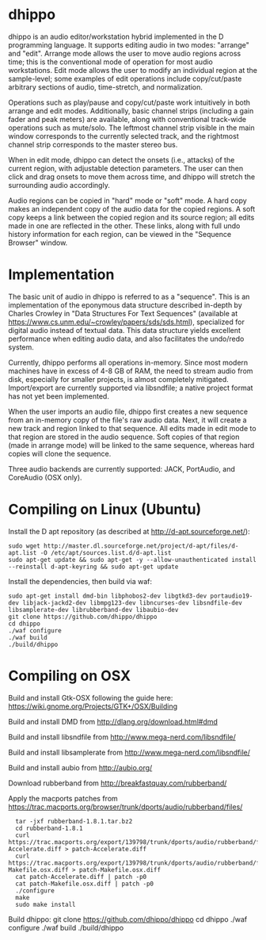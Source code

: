# dhippo
dhippo is an audio editor/workstation hybrid implemented in the D programming language.
It supports editing audio in two modes: "arrange" and "edit". Arrange mode allows the user to move audio regions across time; this is the conventional mode of operation for most audio workstations. Edit mode allows the user to modify an individual region at the sample-level; some examples of edit operations include copy/cut/paste arbitrary sections of audio, time-stretch, and normalization.

Operations such as play/pause and copy/cut/paste work intuitively in both arrange and edit modes. Additionally, basic channel strips (including a gain fader and peak meters) are available, along with conventional track-wide operations such as mute/solo. The leftmost channel strip visible in the main window corresponds to the currently selected track, and the rightmost channel strip corresponds to the master stereo bus.

When in edit mode, dhippo can detect the onsets (i.e., attacks) of the current region, with adjustable detection parameters. The user can then click and drag onsets to move them across time, and dhippo will stretch the surrounding audio accordingly.

Audio regions can be copied in "hard" mode or "soft" mode. A hard copy makes an independent copy of the audio data for the copied regions. A soft copy keeps a link between the copied region and its source region; all edits made in one are reflected in the other. These links, along with full undo history information for each region, can be viewed in the "Sequence Browser" window.

# Implementation
The basic unit of audio in dhippo is referred to as a "sequence". This is an implementation of the eponymous data structure described in-depth by Charles Crowley in "Data Structures For Text Sequences" (available at https://www.cs.unm.edu/~crowley/papers/sds/sds.html), specialized for digital audio instead of textual data. This data structure yields excellent performance when editing audio data, and also facilitates the undo/redo system.

Currently, dhippo performs all operations in-memory. Since most modern machines have in excess of 4-8 GB of RAM, the need to stream audio from disk, especially for smaller projects, is almost completely mitigated. Import/export are currently supported via libsndfile; a native project format has not yet been implemented.

When the user imports an audio file, dhippo first creates a new sequence from an in-memory copy of the file's raw audio data. Next, it will create a new track and region linked to that sequence. All edits made in edit mode to that region are stored in the audio sequence. Soft copies of that region (made in arrange mode) will be linked to the same sequence, whereas hard copies will clone the sequence.

Three audio backends are currently supported: JACK, PortAudio, and CoreAudio (OSX only).

# Compiling on Linux (Ubuntu)

Install the D apt repository (as described at http://d-apt.sourceforge.net/):

    sudo wget http://master.dl.sourceforge.net/project/d-apt/files/d-apt.list -O /etc/apt/sources.list.d/d-apt.list
    sudo apt-get update && sudo apt-get -y --allow-unauthenticated install --reinstall d-apt-keyring && sudo apt-get update

Install the dependencies, then build via waf:

    sudo apt-get install dmd-bin libphobos2-dev libgtkd3-dev portaudio19-dev libjack-jackd2-dev libmpg123-dev libncurses-dev libsndfile-dev libsamplerate-dev librubberband-dev libaubio-dev
    git clone https://github.com/dhippo/dhippo
    cd dhippo
    ./waf configure
    ./waf build
    ./build/dhippo

# Compiling on OSX

Build and install Gtk-OSX following the guide here: https://wiki.gnome.org/Projects/GTK+/OSX/Building

Build and install DMD from http://dlang.org/download.html#dmd

Build and install libsndfile from http://www.mega-nerd.com/libsndfile/

Build and install libsamplerate from http://www.mega-nerd.com/libsndfile/

Build and install aubio from http://aubio.org/

Download rubberband from http://breakfastquay.com/rubberband/

Apply the macports patches from https://trac.macports.org/browser/trunk/dports/audio/rubberband/files/

      tar -jxf rubberband-1.8.1.tar.bz2
      cd rubberband-1.8.1
      curl https://trac.macports.org/export/139798/trunk/dports/audio/rubberband/files/patch-Accelerate.diff > patch-Accelerate.diff
      curl https://trac.macports.org/export/139798/trunk/dports/audio/rubberband/files/patch-Makefile.osx.diff > patch-Makefile.osx.diff
      cat patch-Accelerate.diff | patch -p0
      cat patch-Makefile.osx.diff | patch -p0
      ./configure
      make
      sudo make install

Build dhippo:
    git clone https://github.com/dhippo/dhippo
    cd dhippo
    ./waf configure
    ./waf build
    ./build/dhippo
